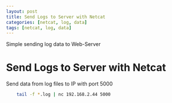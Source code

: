 ```yaml
---
layout: post
title: Send Logs to Server with Netcat  
categories: [netcat, log, data]
tags: [netcat, log, data]
--- 
```


Simple sending log data to Web-Server

# Send Logs to Server with Netcat  

Send data from log files to IP with port 5000

``` bash
    tail -f *.log | nc 192.168.2.44 5000
```
